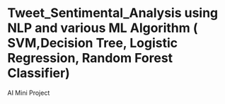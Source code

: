 # Tweet_Sentimental_Analysis using NLP and various ML Algorithm ( SVM,Decision Tree, Logistic Regression, Random Forest Classifier)
AI Mini Project
